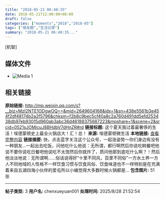 ```yaml
---
title: "2018-05-21 06:48:35"
date: 2018-05-21T12:00:00+08:00
draft: false
categories: ["moments","2018","2018-05"]
tags: ["朋友圈","生活记录"]
summary: "2018-05-21 06:48:35..."
---
```


[机智]

## 媒体文件

- ![Media 1](/Moments/photos/2018-05-21/201805210648350.jpg)

## 相关链接

**原始链接:** http://mp.weixin.qq.com/s?__biz=MzI2NTE1ODgwOQ==&mid=2649604168&idx=1&sn=438e5561b3e454f2df48174b2a2f5796&chksm=f2b8c9bec5cf40a8c2a760d491dd5efd253438db97eb93015d960ab3abc36d46188375687223&mpshare=1&scene=2&srcid=0521sJOMjcuJ8BHdbV7dHnZR#rd
**链接标题:** 这个夏天我过着最奢侈的生活！埃德蒙顿史上最全火锅店大！汇！总！
**来源:** 埃德蒙顿微生活
**本地链接:** [查看完整内容](/link_content/2018/05/2018-05-21-2/link_content/)
**链接摘要:** 快，点击蓝字关注这个公众号，一起涨姿势～你们身边有没有一种朋友…一起出去吃饭，问他吃什么他说：无所谓，都行啊然后你说吃韩餐吧他说不要你说吃日餐吧他说吃不太饱然后你就炸了，质问他那到底吃什么啊？！然后他淡淡地说：无所谓啊……俗话说得好“十里不同风，百里不同俗”一方水土养一方人不同地域的人性格不一样饮食习惯与饮食风俗、饮食味道也不一样特别是在充满着来自五湖四海小伙伴的爱屯所以小编觉得大多数时候火锅都是...
**包含图片:** 51 张

---

**帖子类型:** 3
**用户名:** chenxueyuan001
**处理时间:** 2025/8/28 21:52:54